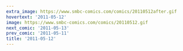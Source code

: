 ```yaml
---
extra_image: https://www.smbc-comics.com/comics/20110512after.gif
hovertext: '2011-05-12'
image: https://www.smbc-comics.com/comics/20110512.gif
next_comic: '2011-05-13'
prev_comic: '2011-05-11'
title: '2011-05-12'
---
```


